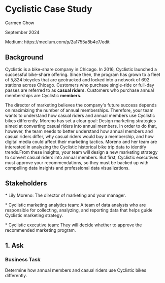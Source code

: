 # Cyclistic Case Study
<p>Carmen Chow</p> 
<p>September 2024</p>
Medium: https://medium.com/p/2a1755a8b4e7/edit

<h2>Background</h2>
<p>Cyclistic is a bike-share company in Chicago. In 2016, Cyclistic launched a successful bike-share offering. Since then, the program has grown to a fleet of 5,824 bicycles that are geotracked and locked into a network of 692 stations across Chicago. Customers who purchase single-ride or full-day passes are referred to as <b>casual riders</b>. Customers who purchase annual memberships are Cyclistic <b>members</b>. 
  
The director of marketing believes the company's future success depends on maximizing the number of annual memberships. Therefore, your team wants to understand how casual riders and annual members use Cyclistic bikes differently. Moreno has set a clear goal: Design marketing strategies aimed at converting casual riders into annual members. In order to do that, however, the team needs to better understand how annual members and casual riders differ, why casual riders would buy a membership, and how digital media could affect their marketing tactics. Moreno and her team are interested in analyzing the Cyclistic historical bike trip data to identify trends.From these insights, your team will design a new marketing strategy to convert casual riders into annual members. But first, Cyclistic executives must approve your recommendations, so they must be backed up with compelling data insights and professional data visualizations.</p>

<h2>Stakeholders</h2>
<p>*  Lily Moreno: The director of marketing and your manager. </p>
<p>*  Cyclistic marketing analytics team: A team of data analysts who are responsible for
collecting, analyzing, and reporting data that helps guide Cyclistic marketing strategy.</p>
<p>*  Cyclistic executive team: They will decide whether to approve the recommended marketing program.</p>

<h2>1. Ask</h2>
<h3><b>Business Task</b></h3>
Determine how annual members and casual riders use Cyclistic bikes differently.
